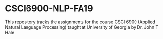# CSCI6900-NLP-FA19
This repository tracks the assignments for the course CSCI 6900 (Applied Natural Language Processing) taught at University of Georgia by Dr. John T Hale
